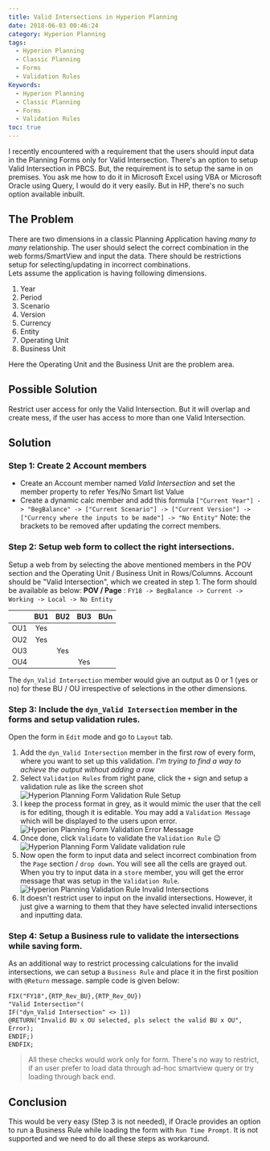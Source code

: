 ```yaml
---
title: Valid Intersections in Hyperion Planning
date: 2018-06-03 00:46:24
category: Hyperion Planning
tags:
  - Hyperion Planning
  - Classic Planning
  - Forms
  - Validation Rules
Keywords:
  - Hyperion Planning
  - Classic Planning
  - Forms
  - Validation Rules
toc: true
---
```

I recently encountered with a requirement that the users should input data in the Planning Forms only for Valid Intersection. There's an option to setup Valid Intersection in PBCS. But, the requirement is to setup the same in on premises.
You ask me how to do it in Microsoft Excel using VBA or Microsoft Oracle using Query, I would do it very easily. But in HP, there's no such option available inbuilt.
<!---more--->
## The Problem
There are two dimensions in a classic Planning Application having _many to many_ relationship. The user should select the correct combination in the web forms/SmartView and input the data. There should be restrictions setup for selecting/updating in incorrect combinations.	
Lets assume the application is having following dimensions.
1. Year
2. Period
3. Scenario
4. Version
5. Currency
6. Entity
7. Operating Unit
8. Business Unit

Here the Operating Unit and the Business Unit are the problem area.

## Possible Solution
Restrict user access for only the Valid Intersection. But it will overlap and create mess, if the user has access to more than one Valid Intersection.

## Solution

### Step 1: Create 2 Account members
* Create an Account member named _Valid Intersection_ and set the member property to refer Yes/No Smart list Value
* Create a dynamic calc member and add this formula `["Current Year"] -> "BegBalance" -> ["Current Scenario"] -> ["Current Version"] -> ["Currency where the inputs to be made"] -> "No Entity"`
Note: the brackets to be removed after updating the correct members.

### Step 2: Setup web form to collect the right intersections.
Setup a web from by selecting the above mentioned members in the POV section and the Operating Unit / Business Unit in Rows/Columns. Account should be "Valid Intersection", which we created in step 1.
The form should be available as below:
**POV / Page** : `FY18 -> BegBalance -> Current -> Working -> Local -> No Entity`

| | BU1 | BU2 | BU3 | BUn |
|---|:---:|:---:|:---:|:---:|
|OU1| Yes | | | |
|OU2| Yes | | | |
|OU3| | Yes | | |
|OU4| | | Yes | |

The `dyn_Valid Intersection` member would give an output as 0 or 1 (yes or no) for these BU / OU irrespective of selections in the other dimensions.

### Step 3: Include the `dyn_Valid Intersection` member in the forms and setup validation rules.
Open the form in `Edit` mode and go to `Layout` tab.
1. Add the `dyn_Valid Intersection` member in the first row of every form, where you want to set up this validation. _I'm trying to find a way to achieve the output without adding a row_
2. Select `Validation Rules` from right pane, click the `+` sign and setup a validation rule as like the screen shot  
![Hyperion Planning Form Validation Rule Setup](..\..\images\Validation_Rule1.PNG)  
2. I keep the process format in grey, as it would mimic the user that the cell is for editing, though it is editable. You may add a `Validation Message` which will be displayed to the users upon error.  
![Hyperion Planning Form Validation Error Message](..\..\images\Validation_Rule2.PNG)  
3. Once done, click `Validate` to validate the `Validation Rule` :wink:  
![Hyperion Planning Form Validate validation rule](..\..\images\Validation_Rule3.PNG)  
4. Now open the form to input data and select incorrect combination from the `Page` section / `drop down`. You will see all the cells are grayed out. When you try to input data in a `store` member, you will get the error message that was setup in the `Validation Rule`.  
![Hyperion Planning Validation Rule Invalid Intersections](..\..\images\Validation_Rule4.PNG)  
5. It doesn't restrict user to input on the invalid intersections. However, it just give a warning to them that they have selected invalid intersections and inputting data.

### Step 4: Setup a Business rule to validate the intersections while saving form.
As an additional way to restrict processing calculations for the invalid intersections, we can setup a `Business Rule` and place it in the first position with `@Return` message.
sample code is given below:
```
FIX("FY18",{RTP_Rev_BU},{RTP_Rev_OU})
"Valid Intersection"(
IF("dyn_Valid Intersection" <> 1))
@RETURN("Invalid BU x OU selected, pls select the valid BU x OU", Error);
ENDIF;)
ENDFIX;
```
> All these checks would work only for form. There's no way to restrict, if an user prefer to load data through ad-hoc smartview query or try loading through back end.

## Conclusion
This would be very easy (Step 3 is not needed), if Oracle provides an option to run a Business Rule while loading the form with `Run Time Prompt`. It is not supported and we need to do all these steps as workaround.